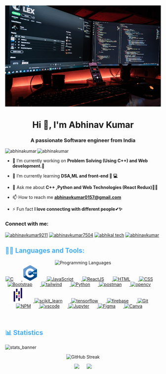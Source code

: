 
![logo hight="400px"](https://github.com/abhinakumar/abhinakumar/blob/main/photo-1605379399843-5870eea9b74e.jpeg)
<h1 align="center">Hi 👋, I'm Abhinav Kumar</h1>
<h3 align="center">A passionate Software engineer from India</h3>
 <img src="https://user-images.githubusercontent.com/55389276/140866485-8fb1c876-9a8f-4d6a-98dc-08c4981eaf70.gif" alt="abhinakumar" width="400" align="right" /> 

<p align="left"> <img src="https://komarev.com/ghpvc/?username=abhinakumar&label=Profile%20views&color=0e75b6&style=flat" alt="abhinakumar" /> </p>

- 🔭 I’m currently working on **Problem Solving (Using C++) and Web development.🙌**

- 🌱 I’m currently learning **DSA,ML and front-end 👨 💻**

- 💬 Ask me about **C++ ,Python and Web Technologies (React Redux)👨‍💻**

- 📫 How to reach me **abhinavkumar0157@gmail.com**

- ⚡ Fun fact **I love connecting with different people✔✨**

<h3 align="left">Connect with me:</h3>
<p align="left">
<a href="https://linkedin.com/in/abhinavkumar9211" target="blank"><img align="center" src="https://raw.githubusercontent.com/rahuldkjain/github-profile-readme-generator/master/src/images/icons/Social/linked-in-alt.svg" alt="abhinavkumar9211" height="30" width="40" /></a>
<a href="https://instagram.com/abhinavkumar7504" target="blank"><img align="center" src="https://raw.githubusercontent.com/rahuldkjain/github-profile-readme-generator/master/src/images/icons/Social/instagram.svg" alt="abhinavkumar7504" height="30" width="40" /></a>
<a href="https://www.youtube.com/c/abhikal tech" target="blank"><img align="center" src="https://raw.githubusercontent.com/rahuldkjain/github-profile-readme-generator/master/src/images/icons/Social/youtube.svg" alt="abhikal tech" height="30" width="40" /></a>
  <a href="https://twitter.com/abhinavkumar" target="blank"><img align="center" src="https://raw.githubusercontent.com/rahuldkjain/github-profile-readme-generator/master/src/images/icons/Social/twitter.svg" alt="abhinavkumar" height="30" width="40" /></a>
</p>


 <h2 style="color: #44AEFB">👨‍💻 Languages and Tools:</h2>
<div align="center" style="display:block;">
    <img width="100px" alt="Programming Languages" src="https://user-images.githubusercontent.com/78341798/194531121-47b0119a-ce00-439d-b586-125f86acb098.png"/> 
</div>
<div align="center">

  <a href="https://www.cprogramming.com/" target="_blank" rel="noreferrer">
      <img  alt="C" height="50px" style="padding-right:25px;" src="https://cdn.jsdelivr.net/gh/devicons/devicon/icons/c/c-original.svg"/>
  </a>
  <a href="https://www.w3schools.com/cpp/" target="_blank" rel="noreferrer"> 
  <img src="https://raw.githubusercontent.com/devicons/devicon/master/icons/cplusplus/cplusplus-original.svg" alt="cplusplus" height="50px" style="padding-right:25px;"/> </a>

  <a href="https://developer.mozilla.org/en-US/docs/Web/JavaScript" target="_blank" rel="noreferrer">
      <img  alt="JavaScript" height="50px" style="padding-right:25px;" src="https://cdn.jsdelivr.net/gh/devicons/devicon/icons/javascript/javascript-plain.svg"/>
  </a>
  
  <a href="https://reactjs.org/" target="_blank" rel="noreferrer">
      <img  alt="ReactJS" height="50px" style="padding-right:25px;" src="https://cdn.jsdelivr.net/gh/devicons/devicon/icons/react/react-original.svg" />
  </a>
 
  <a href="https://developer.mozilla.org/en-US/docs/Web/HTML" target="_blank" rel="noreferrer">
      <img  alt="HTML" height="50px" style="padding-right:25px;" src="https://cdn.jsdelivr.net/gh/devicons/devicon/icons/html5/html5-original.svg"/>
  </a>
  <a href="https://developer.mozilla.org/en-US/docs/Web/CSS" target="_blank" rel="noreferrer">
      <img  alt="CSS" height="50px" style="padding-right:25px;" src="https://cdn.jsdelivr.net/gh/devicons/devicon/icons/css3/css3-original.svg"/>
  </a>
  <a href="https://getbootstrap.com/" target="_blank" rel="noreferrer">
      <img  alt="Bootstrap" height="50px" style="padding-right:25px;" src="https://cdn.jsdelivr.net/gh/devicons/devicon/icons/bootstrap/bootstrap-original.svg"/>
  </a>
   <a href="https://tailwindcss.com/" target="_blank" rel="noreferrer">
    <img src="https://www.vectorlogo.zone/logos/tailwindcss/tailwindcss-icon.svg" alt="tailwind" height="50px" style="padding-right:25px;"/> </a>
    
  <a href="https://www.python.org/" target="_blank" rel="noreferrer">
      <img  alt="Python" height="50px" style="padding-right:25px;" src="https://cdn.jsdelivr.net/gh/devicons/devicon/icons/python/python-original.svg"/>
  </a>
   <a href="https://postman.com" target="_blank" rel="noreferrer">
    <img src="https://www.vectorlogo.zone/logos/getpostman/getpostman-icon.svg" alt="postman" height="50px" style="padding-right:25px;"/> </a>

  <a href="https://opencv.org/" target="_blank" rel="noreferrer"> 
  <img src="https://www.vectorlogo.zone/logos/opencv/opencv-icon.svg" alt="opencv" height="50px" style="padding-right:25px;"/> </a>

  <a href="https://pandas.pydata.org/" target="_blank" rel="noreferrer"> 
  <img src="https://raw.githubusercontent.com/devicons/devicon/2ae2a900d2f041da66e950e4d48052658d850630/icons/pandas/pandas-original.svg" height="50px" style="padding-right:25px;"/> </a>
 
  <a href="https://scikit-learn.org/" target="_blank" rel="noreferrer">
   <img src="https://upload.wikimedia.org/wikipedia/commons/0/05/Scikit_learn_logo_small.svg" alt="scikit_learn" height="50px" style="padding-right:25px;"/> </a>
 
   <a href="https://www.tensorflow.org" target="_blank" rel="noreferrer"> 
    <img src="https://www.vectorlogo.zone/logos/tensorflow/tensorflow-icon.svg" alt="tensorflow" height="50px" style="padding-right:25px;"/> </a>
  
  <a href="https://firebase.google.com/" target="_blank" rel="noreferrer">
      <img  alt="firebase" height="50px" style="padding-right:25px;" src="https://cdn.jsdelivr.net/gh/devicons/devicon/icons/firebase/firebase-plain.svg"/>
  </a>
 
  <a href="https://git-scm.com/" target="_blank" rel="noreferrer">
      <img  alt="Git" height="50px" style="padding-right:25px;" src="https://cdn.jsdelivr.net/gh/devicons/devicon/icons/git/git-original.svg"/>
  </a>
 
  
  <a href="https://www.npmjs.com/" target="_blank" rel="noreferrer">
      <img  alt="NPM" height="50px" style="padding-right:25px;" src="https://cdn.jsdelivr.net/gh/devicons/devicon/icons/npm/npm-original-wordmark.svg"/>
  </a>
  <a href="https://code.visualstudio.com/" target="_blank" rel="noreferrer">
      <img  alt="vscode" height="50px" style="padding-right:25px;"src="https://cdn.jsdelivr.net/gh/devicons/devicon/icons/vscode/vscode-original.svg"/>
  </a>
  <a href="http://jupyter.org/" target="_blank" rel="noreferrer">
      <img  alt="Jupyter" height="50px" style="padding-right:25px;"src="https://cdn.jsdelivr.net/gh/devicons/devicon/icons/jupyter/jupyter-original-wordmark.svg"/>
  </a>
  <a href="https://www.figma.com/" target="_blank" rel="noreferrer">
      <img  alt="Figma" height="50px" style="padding-right:25px;" src="https://cdn.jsdelivr.net/gh/devicons/devicon/icons/figma/figma-original.svg"/> 
  </a>
  <a href="https://www.canva.com/" target="_blank" rel="noreferrer">
      <img  alt="Canva" height="50px" style="padding-right:25px;" src="https://cdn.jsdelivr.net/gh/devicons/devicon/icons/canva/canva-original.svg"/> 
  </a>


  </div>
  <br>
  <br>
  <h2 style="color: #44AEFB">📊 Statistics</h2>

![stats_banner](https://user-images.githubusercontent.com/78341798/194534778-d662496c-ae00-4e8d-ae9b-b90912054e7f.gif)


<div class="stats" align="center" >

![GitHub Streak](https://streak-stats.demolab.com?user=abhinakumar&count_private=true&theme=algolia&border_radius=20)</div>

<!--![Most Used Languages](https://github-readme-stats.vercel.app/api/top-langs/?username=abbhinakumar&show_icons=true&theme=algolia&border_radius=20) -->

<!--
 ![Most Used Languages](https://github-readme-stats.vercel.app/api/top-langs/?username=abhinakumar&layout=compact&show_icons=true&theme=algolia&border_radius=20)
</div> -->


<div class="stats" align="center">
  <img src="https://github-readme-stats.vercel.app/api?username=abhinakumar&hide=stars&count_private=true&show_icons=true&theme=algolia&border_radius=20">
  &nbsp;&nbsp;&nbsp;&nbsp;
  <img src="https://github-readme-stats.vercel.app/api/top-langs/?username=abhinakumar&layout=compact&show_icons=true&theme=algolia&border_radius=20">
</div>


